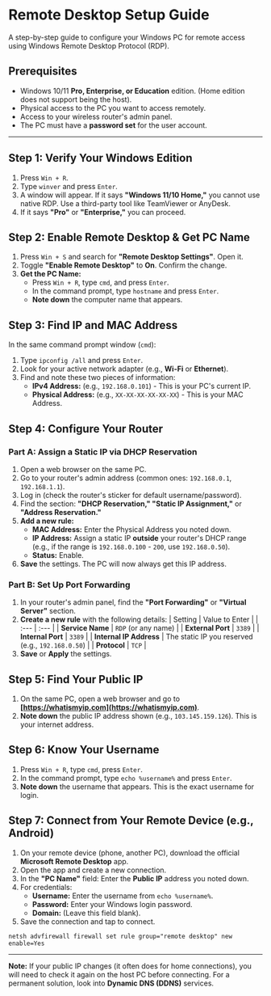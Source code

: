 # Remote Desktop Setup Guide

A step-by-step guide to configure your Windows PC for remote access using Windows Remote Desktop Protocol (RDP).

## Prerequisites

-   Windows 10/11 **Pro, Enterprise, or Education** edition. (Home edition does not support being the host).
-   Physical access to the PC you want to access remotely.
-   Access to your wireless router's admin panel.
-   The PC must have a **password set** for the user account.

---

## Step 1: Verify Your Windows Edition

1.  Press `Win + R`.
2.  Type `winver` and press `Enter`.
3.  A window will appear. If it says **"Windows 11/10 Home,"** you cannot use native RDP. Use a third-party tool like TeamViewer or AnyDesk.
4.  If it says **"Pro"** or **"Enterprise,"** you can proceed.

## Step 2: Enable Remote Desktop & Get PC Name

1.  Press `Win + S` and search for **"Remote Desktop Settings"**. Open it.
2.  Toggle **"Enable Remote Desktop"** to **On**. Confirm the change.
3.  **Get the PC Name:**
    -   Press `Win + R`, type `cmd`, and press `Enter`.
    -   In the command prompt, type `hostname` and press `Enter`.
    -   **Note down** the computer name that appears.

## Step 3: Find IP and MAC Address

In the same command prompt window (`cmd`):
1.  Type `ipconfig /all` and press `Enter`.
2.  Look for your active network adapter (e.g., **Wi-Fi** or **Ethernet**).
3.  Find and note these two pieces of information:
    -   **IPv4 Address:** (e.g., `192.168.0.101`) - This is your PC's current IP.
    -   **Physical Address:** (e.g., `XX-XX-XX-XX-XX-XX`) - This is your MAC Address.

## Step 4: Configure Your Router

### Part A: Assign a Static IP via DHCP Reservation

1.  Open a web browser on the same PC.
2.  Go to your router's admin address (common ones: `192.168.0.1`, `192.168.1.1`).
3.  Log in (check the router's sticker for default username/password).
4.  Find the section: **"DHCP Reservation," "Static IP Assignment,"** or **"Address Reservation."**
5.  **Add a new rule:**
    -   **MAC Address:** Enter the Physical Address you noted down.
    -   **IP Address:** Assign a static IP **outside** your router's DHCP range (e.g., if the range is `192.168.0.100` - `200`, use `192.168.0.50`).
    -   **Status:** Enable.
6.  **Save** the settings. The PC will now always get this IP address.

### Part B: Set Up Port Forwarding

1.  In your router's admin panel, find the **"Port Forwarding"** or **"Virtual Server"** section.
2.  **Create a new rule** with the following details:
    | Setting | Value to Enter |
    | :--- | :--- |
    | **Service Name** | `RDP` (or any name) |
    | **External Port** | `3389` |
    | **Internal Port** | `3389` |
    | **Internal IP Address** | The static IP you reserved (e.g., `192.168.0.50`) |
    | **Protocol** | `TCP` |
3.  **Save** or **Apply** the settings.

## Step 5: Find Your Public IP

1.  On the same PC, open a web browser and go to **[https://whatismyip.com](https://whatismyip.com)**.
2.  **Note down** the public IP address shown (e.g., `103.145.159.126`). This is your internet address.

## Step 6: Know Your Username

1.  Press `Win + R`, type `cmd`, press `Enter`.
2.  In the command prompt, type `echo %username%` and press `Enter`.
3.  **Note down** the username that appears. This is the exact username for login.

## Step 7: Connect from Your Remote Device (e.g., Android)

1.  On your remote device (phone, another PC), download the official **Microsoft Remote Desktop** app.
2.  Open the app and create a new connection.
3.  In the **"PC Name"** field: Enter the **Public IP** address you noted down.
4.  For credentials:
    -   **Username:** Enter the username from `echo %username%`.
    -   **Password:** Enter your Windows login password.
    -   **Domain:** (Leave this field blank).
5.  Save the connection and tap to connect.

`netsh advfirewall firewall set rule group="remote desktop" new enable=Yes`


---
**Note:** If your public IP changes (it often does for home connections), you will need to check it again on the host PC before connecting. For a permanent solution, look into **Dynamic DNS (DDNS)** services.
